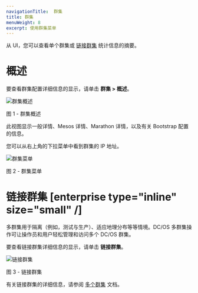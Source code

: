 ```yaml
---
navigationTitle:  群集
title: 群集
menuWeight: 8
excerpt: 使用群集菜单
---
```


从 UI，您可以查看单个群集或 [链接群集](/mesosphere/dcos/cn/2.1/administering-clusters/multiple-clusters/cluster-links/) 统计信息的摘要。

# 概述

要查看群集配置详细信息的显示，请单击 **群集 > 概述**。

![群集概述](/mesosphere/dcos/cn/2.1/img/GUI-Cluster-Overview.png)

图 1 - 群集概述

此视图显示一般详情、Mesos 详情、Marathon 详情，以及有关 Bootstrap 配置的信息。

您可以从右上角的下拉菜单中看到群集的 IP 地址。

![群集菜单](/mesosphere/dcos/cn/2.1/img/GUI-Cluster-Menu.png)

图 2 - 群集菜单

# 链接群集 [enterprise type="inline" size="small" /]

多群集用于隔离（例如，测试与生产）、适应地理分布等等情境。DC/OS 多群集操作可让操作员和用户轻松管理和访问多个 DC/OS 群集。
 
要查看链接群集详细信息的显示，请单击 **链接群集**。


![链接群集](/mesosphere/dcos/cn/2.1/img/GUI-Cluster-Linked-Clusters-Tab-Link.png)

图 3 - 链接群集

有关链接群集的详细信息，请参阅 [多个群集](/mesosphere/dcos/cn/2.1/administering-clusters/multiple-clusters/cluster-links/) 文档。


